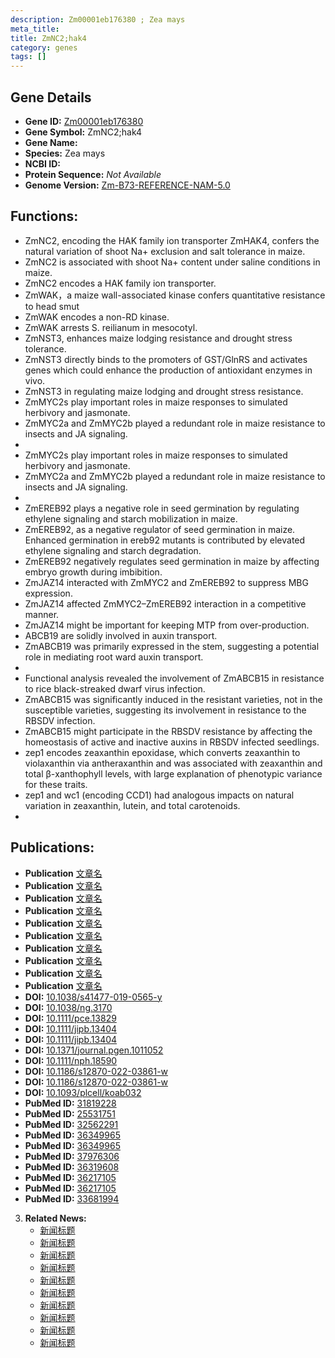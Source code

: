 ```yaml
---
description: Zm00001eb176380 ; Zea mays
meta_title:
title: ZmNC2;hak4
category: genes
tags: []
---
```


## Gene Details
- **Gene ID:**	[Zm00001eb176380](https://www.maizegdb.org/gene_center/gene/Zm00001eb176380)
- **Gene Symbol:** ZmNC2;hak4
- **Gene Name:** 
- **Species:** Zea mays
- **NCBI ID:** [  ]()
- **Protein Sequence:** *Not Available*
- **Genome Version:** [Zm-B73-REFERENCE-NAM-5.0](https://www.maizegdb.org/genome/assembly/Zm-B73-REFERENCE-NAM-5.0)

## Functions:
   - ZmNC2, encoding the HAK family ion transporter ZmHAK4, confers the natural variation of shoot Na+ exclusion and salt tolerance in maize.
   - ZmNC2 is associated with shoot Na+ content under saline conditions in maize.
   - ZmNC2 encodes a HAK family ion transporter.
   - ZmWAK，a maize wall-associated kinase confers quantitative resistance to head smut
   - ZmWAK encodes a non-RD kinase.
   - ZmWAK arrests S. reilianum in mesocotyl.
   - ZmNST3, enhances maize lodging resistance and drought stress tolerance.
   - ZmNST3 directly binds to the promoters of GST/GlnRS and activates genes which could enhance the production of antioxidant enzymes in vivo.
   - ZmNST3 in regulating maize lodging and drought stress resistance.
   - ZmMYC2s play important roles in maize responses to simulated herbivory and jasmonate.
   - ZmMYC2a and ZmMYC2b played a redundant role in maize resistance to insects and JA signaling.
   - 
   - ZmMYC2s play important roles in maize responses to simulated herbivory and jasmonate.
   - ZmMYC2a and ZmMYC2b played a redundant role in maize resistance to insects and JA signaling.
   - 
   - ZmEREB92 plays a negative role in seed germination by regulating ethylene signaling and starch mobilization in maize.
   - ZmEREB92, as a negative regulator of seed germination in maize. Enhanced germination in ereb92 mutants is contributed by elevated ethylene signaling and starch degradation.
   - ZmEREB92 negatively regulates seed germination in maize by affecting embryo growth during imbibition.
   - ZmJAZ14 interacted with ZmMYC2 and ZmEREB92 to suppress MBG expression.
   - ZmJAZ14 affected ZmMYC2–ZmEREB92 interaction in a competitive manner.
   - ZmJAZ14 might be important for keeping MTP from over-production.
   - ABCB19 are solidly involved in auxin transport.
   - ZmABCB19 was primarily expressed in the stem, suggesting a potential role in mediating root ward auxin transport.
   - 
   - Functional analysis revealed the involvement of ZmABCB15 in resistance to rice black-streaked dwarf virus infection.
   - ZmABCB15 was significantly induced in the resistant varieties, not in the susceptible varieties, suggesting its involvement in resistance to the RBSDV infection.
   - ZmABCB15 might participate in the RBSDV resistance by affecting the homeostasis of active and inactive auxins in RBSDV infected seedlings.
   - zep1 encodes zeaxanthin epoxidase, which converts zeaxanthin to violaxanthin via antheraxanthin and was associated with zeaxanthin and total β-xanthophyll levels, with large explanation of phenotypic variance for these traits.
   - zep1 and wc1 (encoding CCD1) had analogous impacts on natural variation in zeaxanthin, lutein, and total carotenoids.
   - 

## Publications:
   - **Publication** [文章名](https://www.nature.com/articles/s41477-019-0565-y)
   - **Publication** [文章名](https://www.nature.com/articles/ng.3170)
   - **Publication** [文章名](https://onlinelibrary.wiley.com/doi/10.1111/pce.13829)
   - **Publication** [文章名](https://onlinelibrary.wiley.com/doi/10.1111/jipb.13404)
   - **Publication** [文章名](https://onlinelibrary.wiley.com/doi/10.1111/jipb.13404)
   - **Publication** [文章名](https://journals.plos.org/plosgenetics/article?id=10.1371/journal.pgen.1011052)
   - **Publication** [文章名](https://nph.onlinelibrary.wiley.com/doi/10.1111/nph.18590)
   - **Publication** [文章名](https://bmcplantbiol.biomedcentral.com/articles/10.1186/s12870-022-03861-w)
   - **Publication** [文章名](https://bmcplantbiol.biomedcentral.com/articles/10.1186/s12870-022-03861-w)
   - **Publication** [文章名](https://academic.oup.com/plcell/article/33/4/882/6126473?login=false)
   - **DOI:** [10.1038/s41477-019-0565-y](https://www.nature.com/articles/s41477-019-0565-y)
   - **DOI:** [10.1038/ng.3170](https://www.nature.com/articles/ng.3170)
   - **DOI:** [10.1111/pce.13829](https://onlinelibrary.wiley.com/doi/10.1111/pce.13829)
   - **DOI:** [10.1111/jipb.13404](https://onlinelibrary.wiley.com/doi/10.1111/jipb.13404)
   - **DOI:** [10.1111/jipb.13404](https://onlinelibrary.wiley.com/doi/10.1111/jipb.13404)
   - **DOI:** [10.1371/journal.pgen.1011052](https://journals.plos.org/plosgenetics/article?id=10.1371/journal.pgen.1011052)
   - **DOI:** [10.1111/nph.18590](https://nph.onlinelibrary.wiley.com/doi/10.1111/nph.18590)
   - **DOI:** [10.1186/s12870-022-03861-w ](https://bmcplantbiol.biomedcentral.com/articles/10.1186/s12870-022-03861-w)
   - **DOI:** [10.1186/s12870-022-03861-w ](https://bmcplantbiol.biomedcentral.com/articles/10.1186/s12870-022-03861-w)
   - **DOI:** [10.1093/plcell/koab032](https://academic.oup.com/plcell/article/33/4/882/6126473?login=false)
   - **PubMed ID:** [31819228](https://pubmed.ncbi.nlm.nih.gov/31819228/)
   - **PubMed ID:** [25531751](https://pubmed.ncbi.nlm.nih.gov/25531751/)
   - **PubMed ID:** [32562291](https://pubmed.ncbi.nlm.nih.gov/32562291/)
   - **PubMed ID:** [36349965](https://pubmed.ncbi.nlm.nih.gov/36349965/)
   - **PubMed ID:** [36349965](https://pubmed.ncbi.nlm.nih.gov/36349965/)
   - **PubMed ID:** [37976306](https://pubmed.ncbi.nlm.nih.gov/37976306/)
   - **PubMed ID:** [36319608](https://pubmed.ncbi.nlm.nih.gov/36319608/)
   - **PubMed ID:** [36217105](https://pubmed.ncbi.nlm.nih.gov/36217105/)
   - **PubMed ID:** [36217105](https://pubmed.ncbi.nlm.nih.gov/36217105/)
   - **PubMed ID:** [33681994](https://pubmed.ncbi.nlm.nih.gov/33681994/)

3. **Related News:**
   - [新闻标题](https://mp.weixin.qq.com/s?__biz=MzU3ODY3MDM0NA==&mid=2247493306&idx=2&sn=02c4a322e4cf9cb49c3c83b0ccf6056f&chksm=fd737cddca04f5cbf7cf1b7be6dfd4a8cc7702e962678095eabfa7109e5bd807762c5bbeb927&scene=27#wechat_redirect)
   - [新闻标题]()
   - [新闻标题]()
   - [新闻标题]()
   - [新闻标题]()
   - [新闻标题]()
   - [新闻标题]()
   - [新闻标题]()
   - [新闻标题]()
   - [新闻标题]()
